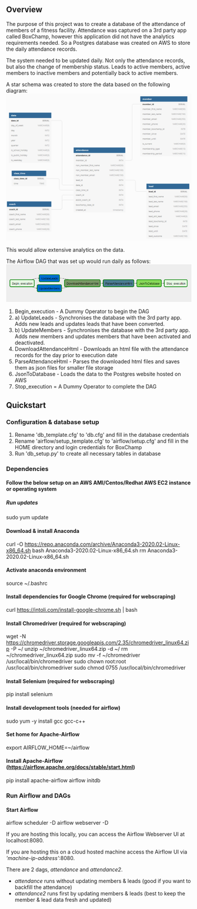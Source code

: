 ## Overview
The purpose of this project was to create a database of the attendance of members of a fitness facility. Attendance was captured on a 3rd party app called BoxChamp, however this application did not have the analytics requirements needed. So a Postgres database was created on AWS to store the daily attendance records. 

The system needed to be updated daily. Not only the attendance records, but also the change of membership status. Leads to active members, active members to inactive members and potentially back to active members. 

A star schema was created to store the data based on the following diagram:
![star_schema](img/data_model_design.png)

This would allow extensive analytics on the data.

The Airflow DAG that was set up would run daily as follows:
![Airflow DAG](img/DAG_workflow.png)

1. Begin_execution - A Dummy Operator to begin the DAG
2. a) UpdateLeads - Synchronises the database with the 3rd party app. Adds new leads and updates leads that have been converted.
2. b) UpdateMembers - Synchronises the database with the 3rd party app. Adds new members and updates members that have been activated and deactivated.
3. DownloadAttendanceHtml - Downloads an html file with the attendance records for the day prior to execution date
4. ParseAttendanceHtml - Parses the downloaded html files and saves them as json files for smaller file storage
5. JsonToDatabase - Loads the data to the Postgres website hosted on AWS
6. Stop_execution = A Dummy Operator to complete the DAG

## Quickstart

### Configuration & database setup
1. Rename 'db_template.cfg' to 'db.cfg' and fill in the database credentials
2. Rename 'airflow/setup_template.cfg' to 'airflow/setup.cfg' and fill in the HOME directory and login credentials for BoxChamp
3. Run 'db_setup.py' to create all necessary tables in database

### Dependencies
#### Follow the below setup on an AWS AMI/Centos/Redhat AWS EC2 instance or operating system

##### Run updates
sudo yum update

#### Download & install Anaconda
curl -O https://repo.anaconda.com/archive/Anaconda3-2020.02-Linux-x86_64.sh
bash Anaconda3-2020.02-Linux-x86_64.sh
rm Anaconda3-2020.02-Linux-x86_64.sh

#### Activate anaconda environment
source ~/.bashrc

#### Install dependencies for Google Chrome (required for webscraping)
curl https://intoli.com/install-google-chrome.sh | bash

#### Install Chromedriver (required for webscraping)
wget -N https://chromedriver.storage.googleapis.com/2.35/chromedriver_linux64.zip -P ~/
unzip ~/chromedriver_linux64.zip -d ~/
rm ~/chromedriver_linux64.zip
sudo mv -f ~/chromedriver /usr/local/bin/chromedriver
sudo chown root:root /usr/local/bin/chromedriver
sudo chmod 0755 /usr/local/bin/chromedriver

#### Install Selenium (required for webscraping)
pip install selenium

#### Install development tools (needed for airflow)
sudo yum -y install gcc gcc-c++

#### Set home for Apache-Airflow
export AIRFLOW_HOME=~/airflow

#### Install Apache-Airflow (https://airflow.apache.org/docs/stable/start.html)
pip install apache-airflow
airflow initdb

### Run Airflow and DAGs
#### Start Airflow
airflow scheduler -D
airflow webserver -D

If you are hosting this locally, you can access the Airflow Webserver UI at localhost:8080.

If you are hosting this on a cloud hosted machine access the Airflow UI via _'machine-ip-address'_:8080.

There are 2 dags, _attendance_ and _attendance2_. 
- _attendance_ runs without updating members & leads (good if you want to backfill the attendance)
- _attendance2_ runs first by updating members & leads (best to keep the member & lead data fresh and updated)